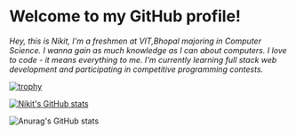 # Welcome to my GitHub profile!


*Hey, this is Nikit, I'm a freshmen at VIT,Bhopal majoring in Computer Science. I wanna gain as much knowledge as I can about computers. I love to code - it means everything to me.
I'm currently learning full stack web development and participating in competitive programming contests.*


[![trophy](https://github-profile-trophy.vercel.app/?username=sudo-nick16)](https://github.com/ryo-ma/github-profile-trophy)



[![Nikit's GitHub stats](https://github-readme-stats.vercel.app/api?username=sudo-nick16)](https://github.com/anuraghazra/github-readme-stats)

![Anurag's GitHub stats](https://github-readme-stats.vercel.app/api?username=sudo-nick16&show_icons=true)
